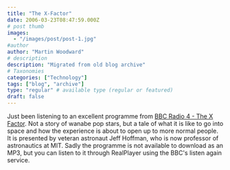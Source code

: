 ```yaml
---
title: "The X-Factor"
date: 2006-03-23T08:47:59.000Z
# post thumb
images:
  - "/images/post/post-1.jpg"
#author
author: "Martin Woodward"
# description
description: "Migrated from old blog archive"
# Taxonomies
categories: ["Technology"]
tags: ["blog", "archive"]
type: "regular" # available type (regular or featured)
draft: false
---
```


Just been listening to an excellent programme from [BBC Radio 4 - The X Factor](http://www.bbc.co.uk/radio4/science/thexfactor.shtml).  Not a story of wanabe pop stars, but a tale of what it is like to go into space and how the experience is about to open up to more normal people.  It is presented by veteran astronaut Jeff Hoffman, who is now professor of astronautics at MIT.  Sadly the programme is not available to download as an MP3, but you can listen to it through RealPlayer using the BBC's listen again service.